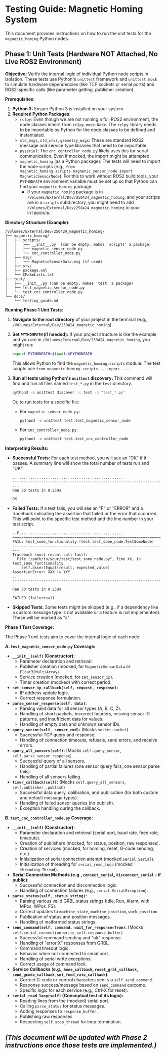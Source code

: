 # Testing Guide: Magnetic Homing System

This document provides instructions on how to run the unit tests for the `magnetic_homing` Python nodes.

## Phase 1: Unit Tests (Hardware NOT Attached, No Live ROS2 Environment)

**Objective:** Verify the internal logic of individual Python node scripts in isolation. These tests use Python's `unittest` framework and `unittest.mock` to simulate hardware dependencies (like TCP sockets or serial ports) and ROS2-specific calls (like parameter getting, publisher creation).

**Prerequisites:**

1.  **Python 3:** Ensure Python 3 is installed on your system.
2.  **Required Python Packages:**
    *   `rclpy`: Even though we are not running a full ROS2 environment, the node classes inherit from `rclpy.node.Node`. The `rclpy` library needs to be importable by Python for the node classes to be defined and instantiated.
    *   `std_msgs`, `std_srvs`, `geometry_msgs`: These are standard ROS2 message and service type libraries that need to be importable.
    *   `pyserial`: The `cnc_controller_node.py` likely uses this for serial communication. Even if mocked, the import might be attempted.
    *   `magnetic_homing` (as a Python package): The tests will need to import the node scripts (e.g., `from magnetic_homing.scripts.magnetic_sensor_node import MagneticSensorNode`). For this to work without ROS2 build tools, your `PYTHONPATH` environment variable must be set up so that Python can find your `magnetic_homing` package.
        *   If your `magnetic_homing` package is in `/Volumes/External/Dev/250424_magnetic_homing`, and your scripts are in a `scripts` subdirectory, you might need to add `/Volumes/External/Dev/250424_magnetic_homing` to your `PYTHONPATH`.

**Directory Structure (Example):**

```
/Volumes/External/Dev/250424_magnetic_homing/
├── magnetic_homing/
│   ├── scripts/
│   │   ├── __init__.py  (can be empty, makes 'scripts' a package)
│   │   ├── magnetic_sensor_node.py
│   │   └── cnc_controller_node.py
│   ├── msg/
│   │   └── MagneticSensorData.msg (if used)
│   ├── srv/
│   ├── package.xml
│   └── CMakeLists.txt
├── test/
│   ├── __init__.py (can be empty, makes 'test' a package)
│   ├── test_magnetic_sensor_node.py
│   └── test_cnc_controller_node.py
└── docs/
    └── testing_guide.md
```

**Running Phase 1 Unit Tests:**

1.  **Navigate to the root directory** of your project in the terminal (e.g., `/Volumes/External/Dev/250424_magnetic_homing`).
2.  **Set `PYTHONPATH` (if needed):**
    If your project structure is like the example, and you are in `/Volumes/External/Dev/250424_magnetic_homing`, you might run:
    ```bash
    export PYTHONPATH=$(pwd):$PYTHONPATH
    ```
    This allows Python to find the `magnetic_homing.scripts` module. The test scripts use `from magnetic_homing.scripts... import ...`.

3.  **Run all tests using Python's `unittest` discovery:**
    This command will find and run all files named `test_*.py` in the `test` directory.
    ```bash
    python3 -m unittest discover -s test -p "test_*.py"
    ```
    Or, to run tests for a specific file:
    *   For `magnetic_sensor_node.py`:
        ```bash
        python3 -m unittest test.test_magnetic_sensor_node
        ```
    *   For `cnc_controller_node.py`:
        ```bash
        python3 -m unittest test.test_cnc_controller_node
        ```

**Interpreting Results:**

*   **Successful Tests:** For each test method, you will see an "OK" if it passes. A summary line will show the total number of tests run and "OK".
    ```
    ..................................................
    ----------------------------------------------------------------------
    Ran 50 tests in 0.250s

    OK
    ```
*   **Failed Tests:** If a test fails, you will see an "F" or "ERROR" and a traceback indicating the assertion that failed or the error that occurred. This will point to the specific test method and the line number in your test script.
    ```
    ..F...............................................
    ======================================================================
    FAIL: test_some_functionality (test.test_some_node.TestSomeNode)
    ----------------------------------------------------------------------
    Traceback (most recent call last):
      File "/path/to/your/test/test_some_node.py", line XX, in test_some_functionality
        self.assertEqual(result, expected_value)
    AssertionError: XXX != YYY
    ...
    ----------------------------------------------------------------------
    Ran 50 tests in 0.250s

    FAILED (failures=1)
    ```
*   **Skipped Tests:** Some tests might be skipped (e.g., if a dependency like a custom message type is not available or a feature is not implemented). These will be marked as "s".

**Phase 1 Test Coverage:**

The Phase 1 unit tests aim to cover the internal logic of each node:

**A. `test_magnetic_sensor_node.py` Coverage:**

*   **`__init__(self)` (Constructor):**
    *   Parameter declaration and retrieval.
    *   Publisher creation (mocked, for `MagneticSensorData` or `Float32MultiArray`).
    *   Service creation (mocked, for `set_sensor_ip`).
    *   Timer creation (mocked) with correct period.
*   **`set_sensor_ip_callback(self, request, response)`:**
    *   IP address update logic.
    *   Correct response formulation.
*   **`parse_sensor_response(self, data)`:**
    *   Parsing valid data for all sensor types (A, B, C, Z).
    *   Handling of short packets, incorrect headers, missing sensor ID patterns, and insufficient data for values.
    *   Handling of empty data and unknown sensor IDs.
*   **`query_sensor(self, sensor_cmd)`:** (Mocks `socket.socket`)
    *   Successful TCP query and response.
    *   Handling of connection timeouts, refusals, send errors, and receive errors.
*   **`query_all_sensors(self)`:** (Mocks `self.query_sensor`, `self.parse_sensor_response`)
    *   Successful query of all sensors.
    *   Handling of partial failures (one sensor query fails, one sensor parse fails).
    *   Handling of all sensors failing.
*   **`timer_callback(self)`:** (Mocks `self.query_all_sensors`, `self.publisher_.publish`)
    *   Successful data query, calibration, and publication (for both custom and default message types).
    *   Handling of failed sensor queries (no publish).
    *   Exception handling during the callback.

**B. `test_cnc_controller_node.py` Coverage:**

*   **`__init__(self)` (Constructor):**
    *   Parameter declaration and retrieval (serial port, baud rate, feed rate, timeouts).
    *   Creation of publishers (mocked, for status, position, raw responses).
    *   Creation of services (mocked, for homing, reset, G-code sending, etc.).
    *   Initialization of serial connection attempt (mocked `serial.Serial`).
    *   Initialization of threading for `serial_read_loop` (mocked `threading.Thread`).
*   **Serial Connection Methods (e.g., `connect_serial`, `disconnect_serial` - if public):**
    *   Successful connection and disconnection logic.
    *   Handling of connection failures (e.g., `serial.SerialException`).
*   **`parse_status(self, status_string)`:**
    *   Parsing various valid GRBL status strings (Idle, Run, Alarm, with MPos, WPos, FS).
    *   Correct updates to `machine_state`, `machine_position`, `work_position`.
    *   Publication of status and position messages.
    *   Handling of malformed status strings.
*   **`send_command(self, command, wait_for_response=True)`:** (Mocks `self.serial_connection.write`, `self.response_buffer`)
    *   Successful command sending and "ok" response.
    *   Handling of "error:X" responses from GRBL.
    *   Command timeout logic.
    *   Behavior when not connected to serial port.
    *   Handling of serial write exceptions.
    *   Correct usage of command lock.
*   **Service Callbacks (e.g., `home_callback`, `reset_grbl_callback`, `send_gcode_callback`, `set_feed_rate_callback`):**
    *   Correct G-code or control characters sent via `self.send_command`.
    *   Response success/message based on `send_command` outcome.
    *   Specific logic for each service (e.g., Ctrl-X for reset).
*   **`serial_read_loop(self)` (Conceptual test of its logic):**
    *   Reading lines from the (mocked) serial port.
    *   Calling `parse_status` for status messages.
    *   Adding responses to `response_buffer`.
    *   Publishing raw responses.
    *   Respecting `self.stop_thread` for loop termination.

*(This document will be updated with Phase 2 instructions once those tests are implemented.)*
---
